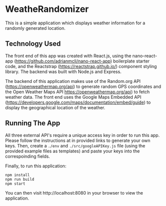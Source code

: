 # WeatheRandomizer
This is a simple application which displays weather information for a randomly generated location.

## Technology Used
The front end of this app was created with React.js, using the nano-react-app (https://github.com/adrianmcli/nano-react-app) boilerplate starter code, and the Reactstrap (https://reactstrap.github.io/) component styling library. The backend was built with Node.js and Express. 

The backend of this application makes use of the Random.org API (https://openweathermap.org/api) to generate random GPS coordinates and the Open Weather Maps API https://openweathermap.org/api) to fetch weather data. The front end uses the Google Maps Embedded API (https://developers.google.com/maps/documentation/embed/guide) to display the geographical location of the weather. 

## Running The App
All three external API's require a unique access key in order to run this app. Please follow the instructions at in provided links to generate your own keys. Then, create a ```./env``` and ```./src/googleAPIKey.js``` file (using the provided example files as templates) and paste your keys into the correspoinding fields. 

Finally, to run this application:
```
npm install
npm run build
npm start
```
You can then visit http://localhost:8080 in your browser to view the application.
